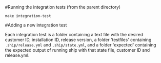 #Running the integration tests (from the parent directory)

```shell
make integration-test
```

#Adding a new integration test

Each integration test is a folder containing a text file with the 
desired customer ID, installation ID, release version, a folder 'testfiles' containing
`.ship/release.yml` and `.ship/state.yml`, and a folder 'expected' 
containing the expected output of running ship with that state file, customer ID and release.yml.